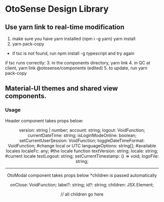 # OtoSense Design Library

## Use yarn link to real-time modification

1. make sure you have yarn installed (npm i -g yarn)
yarn install
2. yarn pack-copy
  - if tsc is not found, run npm install -g typescript and try again

if tsc runs correctly:
3. in the components directory, yarn link
4. in QC at client, yarn link @otosense/components (edited) 
5. to update, run yarn pack-copy

## Material-UI themes and shared view components.

### Usage

Header component takes props below:

<Header
  version={version}
  account={account}
  logout={logout}
  currentDateTime={currentDateTime}
  isLoginModeOnline={isLoginModeOnline}
  setCurrentUserSession={setCurrentUserSession}
  toggleDateTimeFormat={toggleDateTimeFormat}
  languageOptions={availableLocales}
  localeFc={locale}
  textVersion={locale.getString('general.version')}
  locale={locale.locale}
  textLogout={locale.getString('global.logout')}
  setCurrentTimestamp={setCurrentTimestamp}
  logoFile={ADI_logo}
/>

version: string | number;
account: string;
logout: VoidFunction;
currentDateTime: string;
isLoginModeOnline: boolean;
setCurrentUserSession: VoidFunction;
toggleDateTimeFormat: VoidFunction; #change local or UTC
languageOptions: string[]; #available locales
localeFc: any; #the locale function
textVersion: string;
locale: string; #current locale
textLogout: string;
setCurrentTimestamp: () => void;
logoFile: string;

----

OtoModal component takes props below *children is passed automatically

  onClose: VoidFunction;
  label?: string;
  id?: string;
  children: JSX.Element;

<OtoModal onClose={backToTable} id="id of model" label="my label">
  // all children go here
</OtoModal>